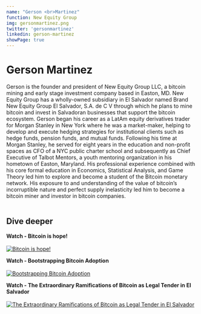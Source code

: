 ```yaml
---
name: "Gerson <br>Martinez"
function: New Equity Group
img: gersonmartinez.png
twitter: 'gersonmartinez'
linkedin: gerson-martinez
showPage: true
---
```


# Gerson Martinez
 
Gerson is the founder and president of New Equity Group LLC, a bitcoin mining and early stage investment company based in Easton, MD. New Equity Group has a wholly-owned subsidiary in El Salvador named Brand New Equity Group El Salvador, S.A. de C V through which he plans to mine bitcoin and invest in Salvadoran businesses that support the bitcoin ecosystem. Gerson began his career as a LatAm equity derivatives trader for Morgan Stanley in New York where he was a market-maker, helping to develop and execute hedging strategies for institutional clients such as hedge funds, pension funds, and mutual funds. Following his time at Morgan Stanley, he served for eight years in the education and non-profit spaces as CFO of a NYC public charter school and subsequently as Chief Executive of Talbot Mentors, a youth mentoring organization in his hometown of Easton, Maryland. His professional experience combined with his core formal education in Economics, Statistical Analysis, and Game Theory led him to explore and become a student of the Bitcoin monetary network. His exposure to and understanding of the value of bitcoin’s incorruptible nature and perfect supply inelasticity led him to become a bitcoin miner and investor in bitcoin companies.
<br><br>

## Dive deeper


<div class="grid grid-cols-1 md:grid-cols-2 gap-5">
<div class="p-3 my-2">

**Watch - Bitcoin is hope!** <br><br>
[ ![Bitcoin is hope!](/content/hope.png)](https://youtu.be/zypluv8u228/)
</div>

<div class="p-3 my-2">

**Watch - Bootstrapping Bitcoin Adoption** <br><br>
[ ![Bootstrapping Bitcoin Adoption](/content/mike_ab21.png)](https://youtu.be/_GnR7uF7IL0/)
</div>

<div class="p-3 my-2">

**Watch - The Extraordinary Ramifications of Bitcoin as Legal Tender in El Salvador** <br><br>
[ ![The Extraordinary Ramifications of Bitcoin as Legal Tender in El Salvador](/content/gerson_legal.png)](https://www.youtube.com/watch?v=wduCTLGrcVo/)
</div>

</div>

<br>










